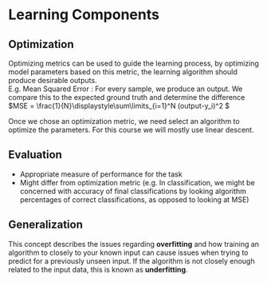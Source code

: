 # Learning Components

## Optimization
Optimizing metrics can be used to guide the learning process, by optimizing model parameters based on this metric, 
the learning algorithm should produce desirable outputs.
<br>
E.g. Mean Squared Error : For every sample, we produce an output. We compare this to the expected ground truth and determine the difference
$MSE = \frac{1}{N}\displaystyle\sum\limits_{i=1}^N (output-y_i)^2 $

Once we chose an optimization metric, we need select an algorithm to optimize the parameters.
For this course we will mostly use linear descent. 

## Evaluation
- Appropriate measure of performance for the task
- Might differ from optimization metric (e.g. In classification, we might be concerned with accuracy of final classifications by looking algorithm
percentages of correct classifications, as opposed to looking at MSE)

## Generalization
This concept describes the issues regarding **overfitting** and how training an algorithm to closely to your known input can cause issues 
when trying to predict for a previously unseen input. If the algorithm is not closely enough related to the input data, this is known as
**underfitting**.


